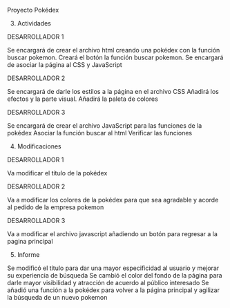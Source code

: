 Proyecto Pokédex

3. Actividades

DESARROLLADOR 1

Se encargará de crear el archivo html creando una pokédex con la función buscar pokemon.
Creará el botón la función buscar pokemon.
Se encargará de asociar la página al CSS y JavaScript

DESARROLLADOR 2

Se encargará de darle los estilos a la página en el archivo CSS
Añadirá los efectos y la parte visual.
Añadirá la paleta de colores

DESARROLLADOR 3

Se encargará de crear el archivo JavaScript para las funciones de la pokédex
Asociar la función buscar al html
Verificar las funciones


4. Modificaciones

DESARROLLADOR 1

Va modificar el título de la pokédex 

DESARROLLADOR 2

Va a modificar los colores de la pokédex para que sea agradable y acorde al pedido de la empresa pokemon 

DESARROLLADOR 3

Va a modificar el archivo javascript añadiendo un botón para regresar a la pagina principal




5. Informe

Se modificó el título para dar una mayor especificidad al usuario y mejorar su experiencia de búsqueda
Se cambió el color del fondo de la página para darle mayor visibilidad y atracción de acuerdo al público interesado
Se añadió una función a la pokédex para volver a la página principal y agilizar la búsqueda de un nuevo pokemon

